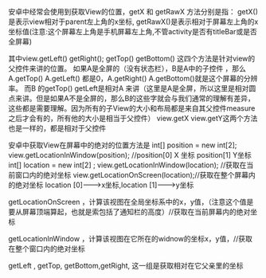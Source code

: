 安卓中经常会使用到获取View的位置，getX 和 getRawX 方法分别是指：
getX()是表示view相对于parent左上角的x坐标,
getRawX()是表示相对于屏幕左上角的x坐标值(注意:这个屏幕左上角是手机屏幕左上角,不管activity是否有titleBar或是否全屏幕)

其中view.getLeft()  getRight();  getTop()  getBottom()  这四个方法是针对view的父控件来讲的位置。
如果A是全屏的（没有状态栏），B是A中的子控件 ，那么 A.getTop()  A.getLeft()  都是0，A.getRight() A.getBottom()就是这个屏幕的分辨率。
 而B 的getTop() getLeft是相对A 来讲（这里是A是全屏，所以这里是相对圆点来讲。但是如果A不是全屏的，那么B的这些字就会与我们通常的理解有差异，这些都是需要理解。因为所有的子View的大小和布局都是来自其父控件measure之后才会有的，所有他的大小是相当于父控件）
view.getX view.getY这两个方法也是一样的，都是相对于父控件

安卓中获取View在屏幕中的绝对的位置方法是
int[] position = new int[2];
view.getLocationInWindow(position);  //position[0] X 坐标 position[1] Y坐标
int[] location = new  int[2] ;
view.getLocationInWindow(location); //获取在当前窗口内的绝对坐标
view.getLocationOnScreen(location);//获取在整个屏幕内的绝对坐标
location [0]--->x坐标,location [1]--->y坐标

getLocationOnScreen
，计算该视图在全局坐标系中的x，y值，（注意这个值是要从屏幕顶端算起，也就是索包括了通知栏的高度）//获取在当前屏幕内的绝对坐标

getLocationInWindow ，计算该视图在它所在的widnow的坐标x，y值，//获取在整个窗口内的绝对坐标

getLeft , getTop, getBottom,getRight, 这一组是获取相对在它父亲里的坐标